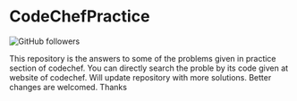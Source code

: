 # CodeChefPractice
![GitHub followers](https://img.shields.io/github/followers/deveshk103?style=social)

This repository is the answers to some of the problems given in practice section of codechef.
You can directly search the proble by its code given at website of codechef.
Will update repository with more solutions.
Better changes are welcomed.
Thanks
